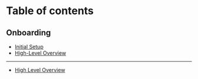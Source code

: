# Table of contents

## Onboarding

* [Initial Setup](README.md)
* [High-Level Overview](onboarding/high-level-overview.md)

***

* [High Level Overview](high-level-overview.md)
